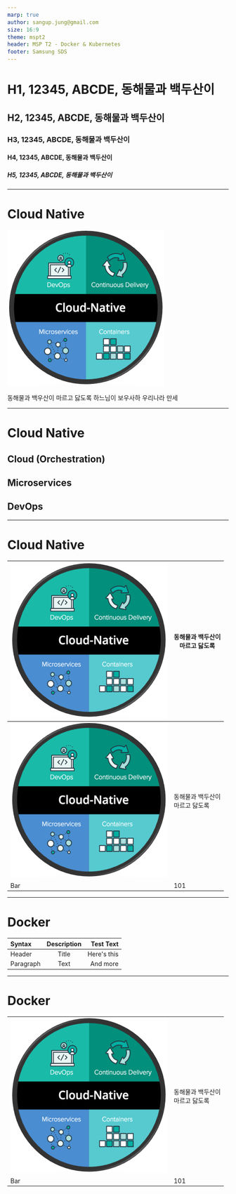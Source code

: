 ```yaml
---
marp: true
author: sangup.jung@gmail.com
size: 16:9
theme: mspt2
header: MSP T2 - Docker & Kubernetes
footer: Samsung SDS
---
```


# H1, 12345, ABCDE, 동해물과 백두산이
## H2, 12345, ABCDE, 동해물과 백두산이
### H3, 12345, ABCDE, 동해물과 백두산이
#### H4, 12345, ABCDE, 동해물과 백두산이
##### H5, 12345, ABCDE, 동해물과 백두산이

---

# Cloud Native

![w:200](./img/cloud_native_1.png)

동해물과 백우산이
마르고 닳도록
하느님이 보우사하
우리나라 만세


---

# Cloud Native

## Cloud (Orchestration)
## Microservices
## DevOps

---

# Cloud Native

| ![w:200](./img/cloud_native_1.png) | 동해물과 백두산이<br>마르고 닳도록 |
|-----|-----|
| ![w:200](./img/cloud_native_1.png) | 동해물과 백두산이<br>마르고 닳도록 |
|Bar  |101  |



---

# Docker

| Syntax      | Description | Test Text     |
| :---        |    :----:   |          ---: |
| Header      | Title       | Here's this   |
| Paragraph   | Text        | And more      |

---

# Docker

|||
|-----|-----|
| ![w:200](./img/cloud_native_1.png) | 동해물과 백두산이<br>마르고 닳도록 |
|Bar  |101  |
